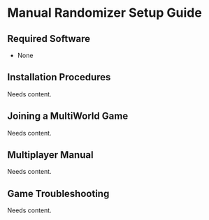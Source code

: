 # Manual Randomizer Setup Guide

## Required Software

- None

## Installation Procedures

Needs content.

## Joining a MultiWorld Game

Needs content.

## Multiplayer Manual

Needs content.

## Game Troubleshooting

Needs content.